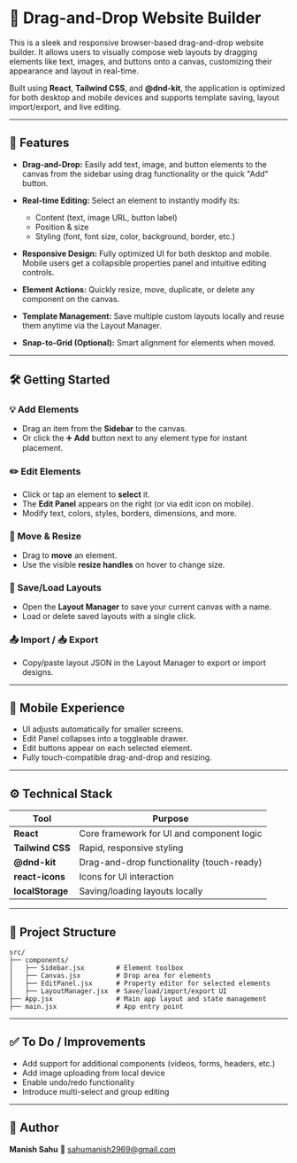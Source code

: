 # 🚀 Drag-and-Drop Website Builder

This is a sleek and responsive browser-based drag-and-drop website builder. It allows users to visually compose web layouts by dragging elements like text, images, and buttons onto a canvas, customizing their appearance and layout in real-time.

Built using **React**, **Tailwind CSS**, and **@dnd-kit**, the application is optimized for both desktop and mobile devices and supports template saving, layout import/export, and live editing.

---

## 🌟 Features

* **Drag-and-Drop:** Easily add text, image, and button elements to the canvas from the sidebar using drag functionality or the quick "Add" button.
* **Real-time Editing:** Select an element to instantly modify its:

  * Content (text, image URL, button label)
  * Position & size
  * Styling (font, font size, color, background, border, etc.)
* **Responsive Design:** Fully optimized UI for both desktop and mobile. Mobile users get a collapsible properties panel and intuitive editing controls.
* **Element Actions:** Quickly resize, move, duplicate, or delete any component on the canvas.
* **Template Management:** Save multiple custom layouts locally and reuse them anytime via the Layout Manager.
* **Snap-to-Grid (Optional):** Smart alignment for elements when moved.

---

## 🛠 Getting Started

### 💡 Add Elements

* Drag an item from the **Sidebar** to the canvas.
* Or click the ➕ **Add** button next to any element type for instant placement.

### ✏️ Edit Elements

* Click or tap an element to **select** it.
* The **Edit Panel** appears on the right (or via edit icon on mobile).
* Modify text, colors, styles, borders, dimensions, and more.

### 📐 Move & Resize

* Drag to **move** an element.
* Use the visible **resize handles** on hover to change size.

### 💾 Save/Load Layouts

* Open the **Layout Manager** to save your current canvas with a name.
* Load or delete saved layouts with a single click.

### 📤 Import / 📥 Export

* Copy/paste layout JSON in the Layout Manager to export or import designs.

---

## 📱 Mobile Experience

* UI adjusts automatically for smaller screens.
* Edit Panel collapses into a toggleable drawer.
* Edit buttons appear on each selected element.
* Fully touch-compatible drag-and-drop and resizing.

---

## ⚙️ Technical Stack

| Tool             | Purpose                                   |
| ---------------- | ----------------------------------------- |
| **React**        | Core framework for UI and component logic |
| **Tailwind CSS** | Rapid, responsive styling                 |
| **@dnd-kit**     | Drag-and-drop functionality (touch-ready) |
| **react-icons**  | Icons for UI interaction                  |
| **localStorage** | Saving/loading layouts locally            |

---

## 📂 Project Structure

```
src/
├── components/
│   ├── Sidebar.jsx        # Element toolbox
│   ├── Canvas.jsx         # Drop area for elements
│   ├── EditPanel.jsx      # Property editor for selected elements
│   ├── LayoutManager.jsx  # Save/load/import/export UI
├── App.jsx                # Main app layout and state management
├── main.jsx               # App entry point
```

---

## ✅ To Do / Improvements

* Add support for additional components (videos, forms, headers, etc.)
* Add image uploading from local device
* Enable undo/redo functionality
* Introduce multi-select and group editing

---

## 📧 Author

**Manish Sahu**
📧 [sahumanish2969@gmail.com](mailto:sahumanish2969@gmail.com)